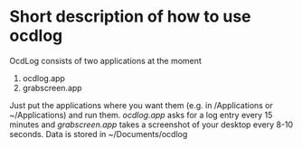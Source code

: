 # Short description of how to use ocdlog #

OcdLog consists of two applications at the moment

  1. ocdlog.app
  1. grabscreen.app

Just put the applications where you want them (e.g. in /Applications or ~/Applications) and run them. _ocdlog.app_ asks for a log entry every 15 minutes and _grabscreen.app_ takes a screenshot of your desktop every 8-10 seconds. Data is stored in ~/Documents/ocdlog